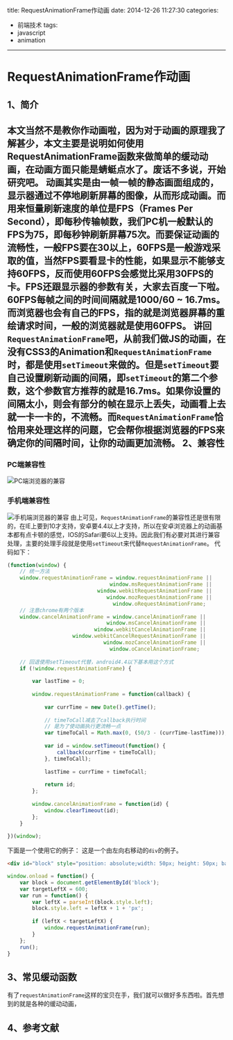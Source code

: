 title: RequestAnimationFrame作动画
date: 2014-12-26 11:27:30
categories:
- 前端技术
tags:
- javascript
- animation
---
RequestAnimationFrame作动画
==========================
1、简介
------
本文当然不是教你作动画啦，因为对于动画的原理我了解甚少，本文主要是说明如何使用RequestAnimationFrame函数来做简单的缓动动画，在动画方面只能是蜻蜓点水了。废话不多说，开始研究吧。
动画其实是由一帧一帧的静态画面组成的，显示器通过不停地刷新屏幕的图像，从而形成动画。而用来恒量刷新速度的单位是FPS（Frames Per Second），即每秒传输帧数，我们PC机一般默认的FPS为75，即每秒钟刷新屏幕75次。而要保证动画的流畅性，一般FPS要在30以上，60FPS是一般游戏采取的值，当然FPS要看显卡的性能，如果显示不能够支持60FPS，反而使用60FPS会感觉比采用30FPS的卡。FPS还跟显示器的参数有关，大家去百度一下啦。60FPS每帧之间的时间间隔就是1000/60 ~ 16.7ms。而浏览器也会有自己的FPS，指的就是浏览器屏幕的重绘请求时间，一般的浏览器就是使用60FPS。
讲回``RequestAnimationFrame``吧，从前我们做JS的动画，在没有CSS3的Animation和``RequestAnimationFrame``时，都是使用``setTimeout``来做的。但是``setTimeout``要自己设置刷新动画的间隔，即``setTimeout``的第二个参数，这个参数官方推荐的就是16.7ms。如果你设置的间隔太小，则会有部分的帧在显示上丢失，动画看上去就一卡一卡的，不流畅。而``RequestAnimationFrame``恰恰用来处理这样的问题，它会帮你根据浏览器的FPS来确定你的间隔时间，让你的动画更加流畅。
2、兼容性
--------
### PC端兼容性 ###
![PC端浏览器的兼容](desktop.png)
### 手机端兼容性 ###
![手机端浏览器的兼容](mobile.png)
由上可见，``RequestAnimationFrame``的兼容性还是很有限的，在IE上要到10才支持，安卓要4.4以上才支持，所以在安卓浏览器上的动画基本都有点卡顿的感觉，IOS的Safari要6以上支持。因此我们有必要对其进行兼容处理，主要的处理手段就是使用``setTimeout``来代替``RequestAnimationFrame``。
代码如下：
```js
(function(window) {
	// 统一方法
	window.requestAnimationFrame = window.requestAnimationFrame ||
				     			 window.msRequestAnimationFrame ||
							 window.webkitRequestAnimationFrame ||
								window.mozRequestAnimationFrame ||
							      window.oRequestAnimationFrame;
	// 注意chrome有两个版本
	window.cancelAnimationFrame = window.cancelAnimationFrame ||
							 	window.msCancelAnimationFrame ||
						 	window.webkitCancelAnimationFrame ||
					 window.webkitCancelRequestAnimationFrame ||
							   window.mozCancelAnimationFrame ||
								 window.oCancelAnimationFrame;
	
	// 回退使用setTimeout代替，android4.4以下基本用这个方式
	if (!window.requestAnimationFrame) {
		
		var lastTime = 0;
		
		window.requestAnimationFrame = function(callback) {
			
			var currTime = new Date().getTime();
			
			// timeToCall减去了callback执行时间
			// 是为了使动画执行更流畅一点
			var timeToCall = Math.max(0, (50/3 - (currTime-lastTime)));
			
			var id = window.setTimeout(function() {
				callback(currTime + timeToCall);
			}, timeToCall);
			
			lastTime = currTime + timeToCall;
			
			return id;
		};
		
		window.cancelAnimationFrame = function(id) {
			window.clearTimeout(id);
		};
	}
	
})(window);
```
下面是一个使用它的例子：
这是一个由左向右移动的``div``的例子。
```html
<div id="block" style="position: absolute;width: 50px; height: 50px; background-color: #EEE;left: 0;">
```
```js
window.onload = function() {
	var block = document.getElementById('block');
	var targetLeftX = 600;
	var run = function() {
		var leftX = parseInt(block.style.left);
		block.style.left = leftX + 1 + 'px';
		
		if (leftX < targetLeftX) {
			window.requestAnimationFrame(run);
		}
	};
	run();
}
```
3、常见缓动函数
--------------
有了``requestAnimationFrame``这样的宝贝在手，我们就可以做好多东西啦。首先想到的就是各种的缓动动画，

4、参考文献
----------